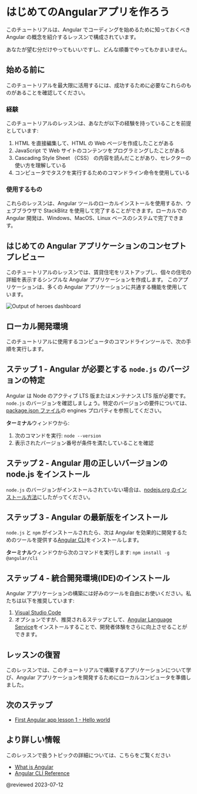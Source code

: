 # はじめてのAngularアプリを作ろう

このチュートリアルは、Angular でコーディングを始めるために知っておくべき Angular の概念を紹介するレッスンで構成されています。

あなたが望む分だけやってもいいですし、どんな順番でやってもかまいません。

## 始める前に

このチュートリアルを最大限に活用するには、成功するために必要なこれらのものがあることを確認してください。

<!-- markdownLint-disable MD001 -->

### 経験

このチュートリアルのレッスンは、あなたが以下の経験を持っていることを前提としています:

1.  HTML を直接編集して、HTML の Web ページを作成したことがある
1.  JavaScript で Web サイトのコンテンツをプログラミングしたことがある
1.  Cascading Style Sheet （CSS） の内容を読んだことがあり、セレクターの使い方を理解している
1.  コンピュータでタスクを実行するためのコマンドライン命令を使用している

### 使用するもの

これらのレッスンは、Angular ツールのローカルインストールを使用するか、ウェブブラウザで StackBlitz を使用して完了することができます。ローカルでの Angular 開発は、Windows、MacOS、Linux ベースのシステムで完了できます。

## はじめての Angular アプリケーションのコンセプトプレビュー

このチュートリアルのレッスンでは、賃貸住宅をリストアップし、個々の住宅の詳細を表示するシンプルな Angular アプリケーションを作成します。
このアプリケーションは、多くの Angular アプリケーションに共通する機能を使用しています。
<section class="lightbox">
  <img alt="Output of heroes dashboard" src="generated/images/guide/faa/homes-app-landing-page.png">
</section>

## ローカル開発環境

このチュートリアルに使用するコンピュータのコマンドラインツールで、次の手順を実行します。

## ステップ 1 - Angular が必要とする `node.js` のバージョンの特定

Angular は Node のアクティブ LTS 版またはメンテナンス LTS 版が必要です。`node.js` のバージョンを確認しましょう。特定のバージョンの要件については、[package.json ファイル](https://unpkg.com/browse/@angular/core@15.1.5/package.json)の engines プロパティを参照してください。

**ターミナル**ウィンドウから:
1. 次のコマンドを実行: `node --version`
1. 表示されたバージョン番号が条件を満たしていることを確認

## ステップ 2 - Angular 用の正しいバージョンの node.js をインストール

`node.js` のバージョンがインストールされていない場合は、[nodejs.org のインストール方法](https://nodejs.org/en/download/)にしたがってください。


## ステップ 3 - Angular の最新版をインストール

`node.js` と `npm` がインストールされたら、次は Angular を効果的に開発するためのツールを提供する[Angular CLI](/cli)をインストールします。

**ターミナル**ウィンドウから次のコマンドを実行します: `npm install -g @angular/cli`

## ステップ 4 - 統合開発環境(IDE)のインストール

Angular アプリケーションの構築には好みのツールを自由にお使いください。私たちは以下を推奨しています:

1. [Visual Studio Code](https://code.visualstudio.com/)
2. オプションですが、推奨されるステップとして、[Angular Language Service](https://marketplace.visualstudio.com/items?itemName=Angular.ng-template)をインストールすることで、開発者体験をさらに向上させることができます。

## レッスンの復習

このレッスンでは、このチュートリアルで構築するアプリケーションについて学び、Angular アプリケーションを開発するためにローカルコンピュータを準備しました。

## 次のステップ

* [First Angular app lesson 1 - Hello world](tutorial/first-app/first-app-lesson-01)

## より詳しい情報

このレッスンで扱うトピックの詳細については、こちらをご覧ください

* [What is Angular](/guide/what-is-angular)
* [Angular CLI Reference](/cli)

@reviewed 2023-07-12
